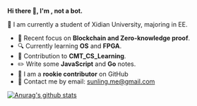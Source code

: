 **Hi there 👋, I'm , not a bot.**

:rocket: I am currently a student of Xidian University, majoring in EE.

- :triangular_flag_on_post: Recent focus on **Blockchain and Zero-knowledge proof**.
- :mag: Currently learning **OS** and **FPGA**.
- :twisted_rightwards_arrows: Contribution to **CMT_CS_Learning**.
- :pencil2: Write some **JavaScript** and **Go** notes.
- :clown_face: I am a **rookie contributor** on GitHub
- 📧 Contact me by email: sunling.me@gmail.com

[![Anurag's github stats](https://github-readme-stats.vercel.app/api?username=sunlingbot&show_icons=true&theme=onedark)](https://github.com/anuraghazra/github-readme-stats)







